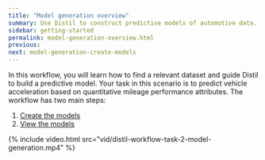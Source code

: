 ```yaml
---
title: "Model generation overview"
summary: Use Distil to construct predictive models of automotive data.
sidebar: getting-started
permalink: model-generation-overview.html
previous:
next: model-generation-create-models
---
```


In this workflow, you will learn how to find a relevant dataset and guide Distil to build a predictive model. Your task in this scenario is to predict vehicle acceleration based on quantitative mileage performance attributes. The workflow has two main steps:

1. [Create the models](model-generation-create-models.html)
2. [View the models](model-generation-view-models.html)

{% include video.html src="vid/distil-workflow-task-2-model-generation.mp4" %}